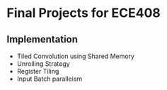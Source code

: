 # Final Projects for ECE408

## Implementation 
+ Tiled Convolution using Shared Memory 
+ Unrolling Strategy
+ Register Tiling
+ Input Batch paralleism

